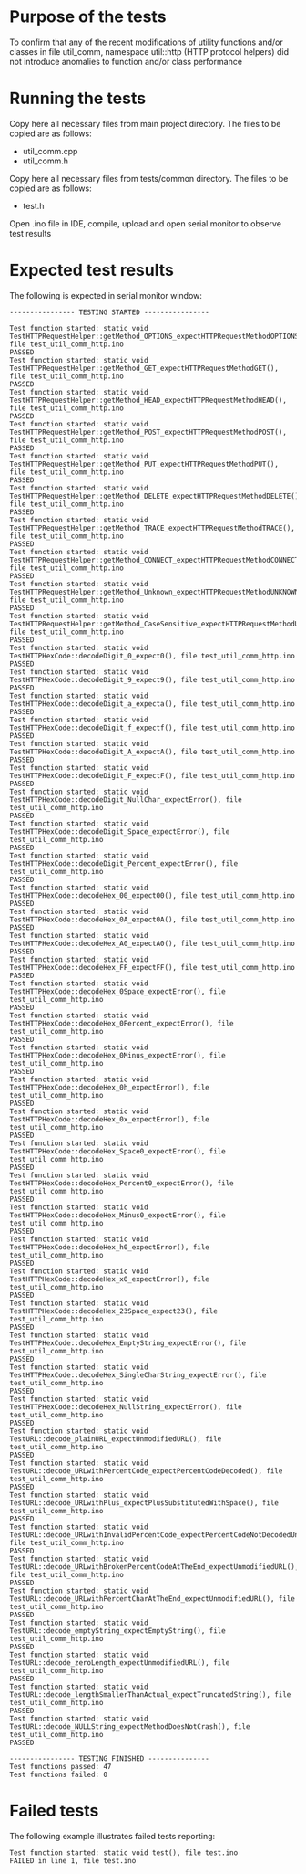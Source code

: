 # Purpose of the tests

To confirm that any of the recent modifications of utility functions and/or classes in file util_comm, namespace util::http (HTTP protocol helpers) did not introduce anomalies to function and/or class performance

# Running the tests

Copy here all necessary files from main project directory. The files to be copied are as follows:

* util_comm.cpp
* util_comm.h

Copy here all necessary files from tests/common directory. The files to be copied are as follows:

* test.h

Open .ino file in IDE, compile, upload and open serial monitor to observe test results

# Expected test results

The following is expected in serial monitor window:


    ---------------- TESTING STARTED ----------------
    
    Test function started: static void TestHTTPRequestHelper::getMethod_OPTIONS_expectHTTPRequestMethodOPTIONS(), file test_util_comm_http.ino
    PASSED
    Test function started: static void TestHTTPRequestHelper::getMethod_GET_expectHTTPRequestMethodGET(), file test_util_comm_http.ino
    PASSED
    Test function started: static void TestHTTPRequestHelper::getMethod_HEAD_expectHTTPRequestMethodHEAD(), file test_util_comm_http.ino
    PASSED
    Test function started: static void TestHTTPRequestHelper::getMethod_POST_expectHTTPRequestMethodPOST(), file test_util_comm_http.ino
    PASSED
    Test function started: static void TestHTTPRequestHelper::getMethod_PUT_expectHTTPRequestMethodPUT(), file test_util_comm_http.ino
    PASSED
    Test function started: static void TestHTTPRequestHelper::getMethod_DELETE_expectHTTPRequestMethodDELETE(), file test_util_comm_http.ino
    PASSED
    Test function started: static void TestHTTPRequestHelper::getMethod_TRACE_expectHTTPRequestMethodTRACE(), file test_util_comm_http.ino
    PASSED
    Test function started: static void TestHTTPRequestHelper::getMethod_CONNECT_expectHTTPRequestMethodCONNECT(), file test_util_comm_http.ino
    PASSED
    Test function started: static void TestHTTPRequestHelper::getMethod_Unknown_expectHTTPRequestMethodUNKNOWN(), file test_util_comm_http.ino
    PASSED
    Test function started: static void TestHTTPRequestHelper::getMethod_CaseSensitive_expectHTTPRequestMethodUNKNOWN(), file test_util_comm_http.ino
    PASSED
    Test function started: static void TestHTTPHexCode::decodeDigit_0_expect0(), file test_util_comm_http.ino
    PASSED
    Test function started: static void TestHTTPHexCode::decodeDigit_9_expect9(), file test_util_comm_http.ino
    PASSED
    Test function started: static void TestHTTPHexCode::decodeDigit_a_expecta(), file test_util_comm_http.ino
    PASSED
    Test function started: static void TestHTTPHexCode::decodeDigit_f_expectf(), file test_util_comm_http.ino
    PASSED
    Test function started: static void TestHTTPHexCode::decodeDigit_A_expectA(), file test_util_comm_http.ino
    PASSED
    Test function started: static void TestHTTPHexCode::decodeDigit_F_expectF(), file test_util_comm_http.ino
    PASSED
    Test function started: static void TestHTTPHexCode::decodeDigit_NullChar_expectError(), file test_util_comm_http.ino
    PASSED
    Test function started: static void TestHTTPHexCode::decodeDigit_Space_expectError(), file test_util_comm_http.ino
    PASSED
    Test function started: static void TestHTTPHexCode::decodeDigit_Percent_expectError(), file test_util_comm_http.ino
    PASSED
    Test function started: static void TestHTTPHexCode::decodeHex_00_expect00(), file test_util_comm_http.ino
    PASSED
    Test function started: static void TestHTTPHexCode::decodeHex_0A_expect0A(), file test_util_comm_http.ino
    PASSED
    Test function started: static void TestHTTPHexCode::decodeHex_A0_expectA0(), file test_util_comm_http.ino
    PASSED
    Test function started: static void TestHTTPHexCode::decodeHex_FF_expectFF(), file test_util_comm_http.ino
    PASSED
    Test function started: static void TestHTTPHexCode::decodeHex_0Space_expectError(), file test_util_comm_http.ino
    PASSED
    Test function started: static void TestHTTPHexCode::decodeHex_0Percent_expectError(), file test_util_comm_http.ino
    PASSED
    Test function started: static void TestHTTPHexCode::decodeHex_0Minus_expectError(), file test_util_comm_http.ino
    PASSED
    Test function started: static void TestHTTPHexCode::decodeHex_0h_expectError(), file test_util_comm_http.ino
    PASSED
    Test function started: static void TestHTTPHexCode::decodeHex_0x_expectError(), file test_util_comm_http.ino
    PASSED
    Test function started: static void TestHTTPHexCode::decodeHex_Space0_expectError(), file test_util_comm_http.ino
    PASSED
    Test function started: static void TestHTTPHexCode::decodeHex_Percent0_expectError(), file test_util_comm_http.ino
    PASSED
    Test function started: static void TestHTTPHexCode::decodeHex_Minus0_expectError(), file test_util_comm_http.ino
    PASSED
    Test function started: static void TestHTTPHexCode::decodeHex_h0_expectError(), file test_util_comm_http.ino
    PASSED
    Test function started: static void TestHTTPHexCode::decodeHex_x0_expectError(), file test_util_comm_http.ino
    PASSED
    Test function started: static void TestHTTPHexCode::decodeHex_23Space_expect23(), file test_util_comm_http.ino
    PASSED
    Test function started: static void TestHTTPHexCode::decodeHex_EmptyString_expectError(), file test_util_comm_http.ino
    PASSED
    Test function started: static void TestHTTPHexCode::decodeHex_SingleCharString_expectError(), file test_util_comm_http.ino
    PASSED
    Test function started: static void TestHTTPHexCode::decodeHex_NullString_expectError(), file test_util_comm_http.ino
    PASSED
    Test function started: static void TestURL::decode_plainURL_expectUnmodifiedURL(), file test_util_comm_http.ino
    PASSED
    Test function started: static void TestURL::decode_URLwithPercentCode_expectPercentCodeDecoded(), file test_util_comm_http.ino
    PASSED
    Test function started: static void TestURL::decode_URLwithPlus_expectPlusSubstitutedWithSpace(), file test_util_comm_http.ino
    PASSED
    Test function started: static void TestURL::decode_URLwithInvalidPercentCode_expectPercentCodeNotDecodedUnmodifiedURL(), file test_util_comm_http.ino
    PASSED
    Test function started: static void TestURL::decode_URLwithBrokenPercentCodeAtTheEnd_expectUnmodifiedURL(), file test_util_comm_http.ino
    PASSED
    Test function started: static void TestURL::decode_URLwithPercentCharAtTheEnd_expectUnmodifiedURL(), file test_util_comm_http.ino
    PASSED
    Test function started: static void TestURL::decode_emptyString_expectEmptyString(), file test_util_comm_http.ino
    PASSED
    Test function started: static void TestURL::decode_zeroLength_expectUnmodifiedURL(), file test_util_comm_http.ino
    PASSED
    Test function started: static void TestURL::decode_lengthSmallerThanActual_expectTruncatedString(), file test_util_comm_http.ino
    PASSED
    Test function started: static void TestURL::decode_NULLString_expectMethodDoesNotCrash(), file test_util_comm_http.ino
    PASSED
    
    ---------------- TESTING FINISHED ---------------
    Test functions passed: 47
    Test functions failed: 0
    
# Failed tests

The following example illustrates failed tests reporting:

    Test function started: static void test(), file test.ino
    FAILED in line 1, file test.ino
